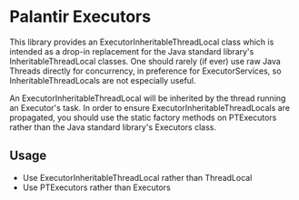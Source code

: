 Palantir Executors
==================
This library provides an ExecutorInheritableThreadLocal class which is intended as a drop-in replacement for the Java standard library's InheritableThreadLocal classes. One should rarely (if ever) use raw Java Threads directly for concurrency, in preference for ExecutorServices, so InheritableThreadLocals are not especially useful.

An ExecutorInheritableThreadLocal will be inherited by the thread running an Executor's task. In order to ensure ExecutorInheritableThreadLocals are propagated, you should use the static factory methods on PTExecutors rather than the Java standard library's Executors class.

Usage
-----
* Use ExecutorInheritableThreadLocal rather than ThreadLocal
* Use PTExecutors rather than Executors
